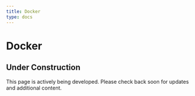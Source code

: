 ```yaml
---
title: Docker
type: docs
---
```


# Docker

## Under Construction

This page is actively being developed. Please check back soon for updates and additional content.
